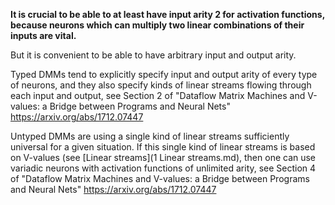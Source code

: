 **It is crucial to be able to at least have input arity 2 for activation functions, because neurons which can multiply two linear combinations of their inputs are vital.**

But it is convenient to be able to have arbitrary input and output arity.

Typed DMMs tend to explicitly specify input and output arity of every type of neurons, and they also specify kinds of linear streams flowing through each input and output, see Section 2 of "Dataflow Matrix Machines and V-values: a Bridge between Programs and Neural Nets" <https://arxiv.org/abs/1712.07447>&#x20;

Untyped DMMs are using a single kind of linear streams sufficiently universal for a given situation. 
If this single kind of linear streams is based on V-values (see [Linear streams](1 Linear streams.md), 
then one can use variadic neurons with activation functions of unlimited arity, 
see Section 4 of "Dataflow Matrix Machines and V-values: a Bridge between Programs and Neural Nets" <https://arxiv.org/abs/1712.07447>
